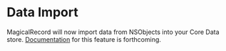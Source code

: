 # Data Import

MagicalRecord will now import data from NSObjects into your Core Data store. [Documentation](https://github.com/magicalpanda/MagicalRecord/wiki/Data-Import) for this feature is forthcoming.
